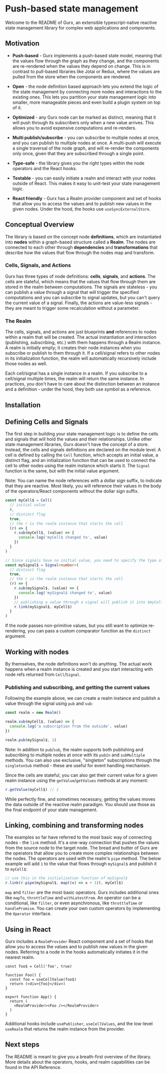 # Push-based state management 

Welcome to the README of Gurx, an extensible typescript-native reactive state management library for complex web applications and components. 

## Motivation

- **Push-based** - Gurx implements a push-based state model, meaning that the values flow through the graph as they change, and the components are re-rendered when the values they depend on change. This is in contrast to pull-based libraries like Jotai or Redux, where the values are pulled from the store when the components are rendered. 

- **Open** - the node definition based approach lets you extend the logic of the state management by connecting more nodes and interactions to the existing ones. This lets you partition your state management logic into smaller, more manageable pieces and even build a plugin system on top of it. 

- **Optimized** - any Gurx node can be marked as distinct, meaning that it will push through its subscribers only when a new value arrives. This allows you to avoid expensive computations and re-renders. 

- **Multi publish/subscribe** - you can subscribe to multiple nodes at once, and you can publish to multiple nodes at once. A multi-push will execute a single traversal of the node graph, and will re-render the components only once, given that they are subscribed through a single point. 

- **Type-safe** - the library gives you the right types within the node operators and the React hooks.

- **Testable** - you can easily initiate a realm and interact with your nodes outside of React. This makes it easy to unit-test your state management logic. 

- **React friendly** - Gurx has a Realm provider component and set of hooks that allow you to access the values and to publish new values in the given nodes. Under the hood, the hooks use `useSyncExternalStore`.

## Conceptual Overview

The library is based on the concept node **definitions**, which are instantiated into **nodes** within a graph-based structure called a **Realm**. The nodes are connected to each other through **dependencies** and **transformations** that describe how the values that flow through the nodes map and transform. 

### Cells, Signals, and Actions

Gurx has three types of node definitions: **cells**, **signals**, and **actions**. The cells are stateful, which means that the values that flow through them are stored in the realm between computations. The signals are stateless - you can publish a value through a signal that will trigger the specified computations and you can subscribe to signal updates, but you can't query the current value of a signal. Finally, the actions are value-less signals - they are meant to trigger some recalculation without a parameter. 

### The Realm

The cells, signals, and actions are just blueprints **and** references to nodes within a realm that will be created. The actual instantiation and interaction (publishing, subscribing, etc.) with them happens through a Realm instance. A realm is initially empty; it creates their node instances when you subscribe or publish to them through it. If a cell/signal refers to other nodes in its initialization function, the realm will automatically recursively include those nodes as well. 

Each cell/signal has a single instance in a realm. If you subscribe to a cell/signal multiple times, the realm will return the same instance. In practices, you don't have to care about the distinction between an instance and a definition - under the hood, they both use symbol as a reference.

## Installation

## Defining Cells and Signals

The first step in building your state management logic is to define the cells and signals that will hold the values and their relationships. Unlike other state management libraries, Gurx doesn't have the concept of a store. Instead, the cells and signals definitions are declared on the module level. A cell is defined by calling the `Cell` function, which accepts an initial value, a distinct flag, and an initialization function that can be used to connect the cell to other nodes using the realm instance which starts it. The `Signal` function is the same, but with the initial value argument. 

Note: You can name the node references with a dollar sign suffix, to indicate that they are reactive. Most likely, you will reference their values in the body of the operators/React components without the dollar sign suffix.

```ts
const myCell$ = Cell(
  // initial value
  0,
  // distinct flag
  true,
  // the r is the realm instance that starts the cell
  (r) => {
    r.sub(myCell$, (value) => {
      console.log('myCell$ changed to', value)
    })
  }
)

// Since signals have no initial value, you need to specify the type of data that will flow through them
const mySignal$ = Signal<number>(
  // distinct flag
  true,
  // the r is the realm instance that starts the cell
  (r) => {
    r.sub(mySignal$, (value) => {
      console.log('mySignal$ changed to', value)
    })
    // publishing a value through a signal will publish it into $myCell as well
    r.link(mySignal$, myCell$)
  }
)
```

If the node passes non-primitive values, but you still want to optimize re-rendering, you can pass a custom comparator function as the `distinct` argument. 

## Working with nodes

By themselves, the node definitions won't do anything. The actual work happens when a realm instance is created and you start interacting with node refs returned from `Cell`/`Signal`.

### Publishing and subscribing, and getting the current values

Following the example above, we can create a realm instance and publish a value through the signal using `pub` and `sub`:

```ts
const realm = new Realm()

realm.sub(myCell$, (value) => {
  console.log('a subscription from the outside', value)
})

realm.pub(mySignal$, 1)
```

Note: In addition to `pub`/`sub`, the realm supports both publishing and subscribing to multiple nodes at once with its `pubIn` and `subMultiple` methods. You can also use exclusive, "singleton" subscriptions through the `singletonSub` method - these are useful for event handling mechanism.

Since the cells are stateful, you can also get their current value for a given realm instance using the `getValue`/`getValues` methods at any moment:

```ts
r.getValue(myCell$) // 1
```

While perfectly fine, and sometimes necessary, getting the values moves the data outside of the reactive realm paradigm. You should use those as the final endpoint of your state management.

## Linking, combining and transforming nodes

The examples so far have referred to the most basic way of connecting nodes - the `link` method. It's a one-way connection that pushes the values from the source node to the target node. The bread and butter of Gurx are the operators that allow you to create more complex relationships between the nodes. The operators are used with the realm's `pipe` method. The below example will add `1` to the value that flows through `mySignal$` and publish it to `myCell$`:

```ts
// use this in the initialization function of mySignal$
r.link(r.pipe(mySignal$, map((x) => x + 1)), myCell$)
```

`map` and `filter` are the most basic operators. Gurx includes additional ones like `mapTo`, `throttleTime` and `withLatestFrom`. An operator can be a conditional, like `filter`, or even asynchronous, like `throttleTime` or `handlePromise`. You can create your own custom operators by implementing the `Operator` interface.

## Using in React

Gurx includes a `RealmProvider` React component and a set of hooks that allow you to access the values and to publish new values in the given nodes. Referring to a node in the hooks automatically initiates it in the nearest realm.

```tsx
const foo$ = Cell('foo', true)

function Foo() {
  const foo = useCellValue(foo$)
  return (<div>{foo}</div>)
}

export function App() {
  return (
    <RealmProvider><Foo /></RealmProvider>
  )
}
```

Additional hooks include `usePublisher`, `useCellValues`, and the low-level `useRealm` that returns the realm instance from the provider. 

## Next steps

The README is meant to give you a breath-first overview of the library. More details about the operators, hooks, and realm capabilities can be found in the API Reference.

